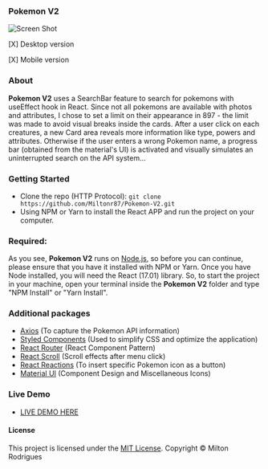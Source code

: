 ### Pokemon V2

![Screen Shot](https://github.com/Miltonr87/Pokemon-V2/blob/main/pokemon.png)

[X] Desktop version

[X] Mobile version

### About

**Pokemon V2** uses a SearchBar feature to search for pokemons with useEffect hook in React. Since not all pokemons are available with photos and attributes, I chose to set a limit on their appearance in 897 - the limit was made to avoid visual breaks inside the cards. After a user click on each creatures, a new Card area reveals more information like type, powers and attributes. Otherwise if the user enters a wrong Pokemon name, a progress bar (obtained from the material's UI) is activated and visually simulates an uninterrupted search on the API system... 

### Getting Started

- Clone the repo (HTTP Protocol): ```git clone https://github.com/Miltonr87/Pokemon-V2.git```
- Using NPM or Yarn to install the React APP and run the project on your computer. 

### Required:

As you see, **Pokemon V2** runs on [Node.js](https://nodejs.org/), so before you can continue, please ensure that you have it installed with NPM or Yarn. Once you have Node installed, you will need the React (17.01) library. So, to start the project in your machine, open your terminal inside the **Pokemon V2** folder and type "NPM Install" or "Yarn Install".

### Additional packages

- [Axios](https://github.com/axios/axios) (To capture the Pokemon API information)
- [Styled Components](https://github.com/styled-components/styled-components) (Used to simplify CSS and optimize the application)
- [React Router](https://reactrouter.com/) (React Component Pattern)
- [React Scroll](https://www.npmjs.com/package/react-scroll) (Scroll effects after menu click)
- [React Reactions](https://casesandberg.github.io/react-reactions/) (To insert specific Pokemon icon as a button)
- [Material UI](https://material-ui.com/) (Component Design and Miscellaneous Icons)

### Live Demo 

- [LIVE DEMO HERE](https://pokemon-ashen.vercel.app/)

#### License

This project is licensed under the [MIT License](https://magno.mit-license.org/2021). Copyright © Milton Rodrigues

